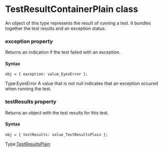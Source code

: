 # TestResultContainerPlain class
An object of this type represents the result of running a test. It bundles together the test results and an exception status.


 
 ### exception property
Returns an indication if the test failed with an exception.

#### Syntax 
 ``` 
obj = { exception: value_EyesError };
 ``` 
 
 Type:EyesError 
A value that is not null indicates that an exception occured when running the test. 
 ### testResults property
Returns an object with the test results for this test.

#### Syntax 
 ``` 
obj = { testResults: value_TestResultsPlain };
 ``` 
 
 Type:[TestResultsPlain](./testresultsplain)